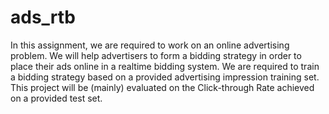 # ads_rtb
In this assignment, we are required to work on an online advertising problem. We will help advertisers to form a bidding strategy in order to place their ads online in a realtime bidding system. We are required to train a bidding strategy based on a provided advertising impression training set. This project will be (mainly) evaluated on the Click-through Rate achieved on a provided test set. 

